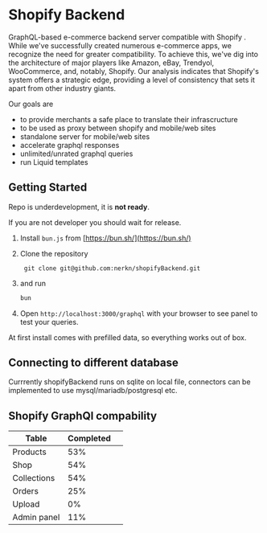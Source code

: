 # Shopify Backend

GraphQL-based e-commerce backend server compatible with Shopify . While we've successfully created numerous e-commerce apps, we recognize the need for greater compatibility. To achieve this, we've dig into the architecture of major players like Amazon, eBay, Trendyol, WooCommerce, and, notably, Shopify. Our analysis indicates that Shopify's system offers a strategic edge, providing a level of consistency that sets it apart from other industry giants.

Our goals are

- to provide merchants a safe place to translate their infrascructure
- to be used as proxy between shopify and mobile/web sites
- standalone server for mobile/web sites
- accelerate graphql responses
- unlimited/unrated graphql queries
- run Liquid templates

## Getting Started

Repo is underdevelopment, it is **not ready**.

If you are not developer you should wait for release.

1.  Install `bun.js` from [https://bun.sh/](https://bun.sh/)

2.  Clone the repository

         git clone git@github.com:nerkn/shopifyBackend.git


3.  and run

    ```bash
    bun
    ```

4.  Open `http://localhost:3000/graphql` with your browser to see panel to test your queries.

At first install comes with prefilled data, so everything works out of box.

## Connecting to different database

Currrently shopifyBackend runs on sqlite on local file, connectors can be implemented to use mysql/mariadb/postgresql etc.

## Shopify GraphQl compability

| Table       | Completed |     |
| ----------- | --------- | --- |
| Products    | 53%       |     |
| Shop        | 54%       |     |
| Collections | 54%       |     |
| Orders      | 25%       |     |
| Upload      | 0%        |     |
| Admin panel | 11%       |     |
